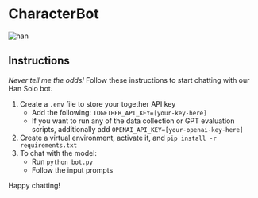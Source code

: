 # CharacterBot
![han](https://github.com/mifu67/characterbot/assets/83109586/95c5fd17-efdc-47a4-b35d-ae4758b63ae3)

## Instructions
_Never tell me the odds!_ Follow these instructions to start chatting with our Han Solo bot.

1. Create a `.env` file to store your together API key
   - Add the following: `TOGETHER_API_KEY=[your-key-here]`
   - If you want to run any of the data collection or GPT evaluation scripts, additionally add `OPENAI_API_KEY=[your-openai-key-here]`
2. Create a virtual environment, activate it, and `pip install -r requirements.txt`
3. To chat with the model:
   - Run `python bot.py`
   - Follow the input prompts

Happy chatting!
